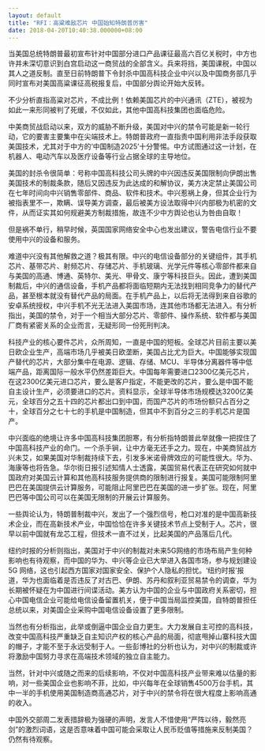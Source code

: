 ```yaml
---
layout: default
title: "RFI：高粱难敌芯片 中国始知特朗普厉害"
date: 2018-04-20T10:40:38.000000+08:00
---
```


当美国总统特朗普最初宣布针对中国部分进口产品课征最高六百亿关税时，中方也许并未深切意识到白宫启动这一商贸战的全部含义。兵来将挡，美国课税，中国以其人之道反制。直至日前特朗普下令封杀中国高科技企业中兴以及中国商务部几乎同时宣布对美国高粱课征高税报复后，中国部分舆论开始大反转。

不少分析直指高粱对芯片，不成比例！依赖美国芯片的中兴通讯（ZTE），被视为如此一来形同被判了死缓，不仅如此，其他中国高科技集团也面临危险。

中美商贸战启动以来，双方的威胁不断升级，美国对中兴的禁令可能是新一轮行动，它的要害主要集中在尖端技术上。特朗普政府一直指责中国利用非法手段获取美国技术，尤其对于中方的‘中国制造2025’十分警惕。中方试图通过这一计划，在机器人、电动汽车以及医疗设备等行业占据全球的主导地位。

美国的封杀令很简单：号称中国高科技公司头牌的中兴因违反美国限制向伊朗出售美国技术的制裁条款，随后又因违反为此达成的和解协议，美方决定禁止美国公司在七年时间向中兴销售零部件、商品、软件和技术。中兴惹祸上身，但其企业行为被指表里不一，欺瞒、误导美方调查，最后被美方设法取得中兴内部极为机密的文件，从而证实其如何规避美方制裁措施，故连不少中方舆论也认为咎由自取！

但是祸不单行，稍早时候，英国国家网络安全中心也发出建议，警告电信行业不要使用中兴的设备和服务。

难道中兴没有其他解救之道？极其有限。中兴的电信设备部分的关键组件，其手机芯片、基带芯片、射频芯片、存储芯片、手机玻璃、光学元件等核心零部件都来自与美国的高通、博通、英特尔、美光、甲骨文、康宁等科技巨头。因此，遭到美国制裁后，中兴的通信设备，手机产品都将面临短期内无法找到相同竞争力的替代产品，甚至根本就没有替代产品的局面。在手机产品上，以后将无法得到来自谷歌的安卓系统授权，中兴手机不光无法进入美国市场，连其他市场都无法进入。有分析指出，美国的禁令，对于一个相当大部分芯片、零部件、操作系统、软件都与美国厂商有紧密关系的企业而言，无疑形同一份死刑判决。

科技产业的核心要件芯片，众所周知，一直是中国的短板。全球芯片目前主要以美日欧企业生产，高端市场几乎被美日欧垄断，美国占比尤为巨大。中国能够实现国产替代的芯片，大部分集中在电源、逻辑、存储、MCU、半导体分离器件等中低端产品，距离国际一般水平仍然差距巨大。中国每年需要进口2300亿美元芯片，在这2300亿美元进口芯片，要么是客户指定，不能更改的芯片，要么是中国不能自主设计生产，必须要进口的芯片。资料显示，全球半导体市场规模达3200亿美元，全球百分之五十四的芯片都出口到中国，而国产芯片的市场份额只占百分之十，全球百分之七十七的手机是中国制造，但其中不到百分之三的手机芯片是国产。

中兴面临的绝境让许多中国高科技集团胆寒，有分析指特朗普此举就像一把捏住了中国高科技产业的命门。一个杀手锏，让中方毫无还手之力。现在，中美商贸战方兴未艾，如果美国对华制裁持续下去，引发多米诺骨牌效应的可能性很大。华为、海康等也将告急。华尔街日报引述知情人士透露，美国贸易代表正在研究如何就中国政府对美国云计算和其他高科技服务提供商的限制进行报复。美国可能限制阿里巴巴在美国提供云计算服务，可能阻止阿里巴巴在美国的进一步扩张。现在，阿里巴巴等中国公司可以在美国无限制的开展云计算服务。

一些舆论认为，特朗普制裁中兴，发出了一个强烈信号，枪口对准的是中国高新技术企业，而在高新技术产业，中国恰恰在许多关键技术节点上受制于人。芯片，很早以前中国就有龙芯工程，但技术一直不过关，比起美国的产品落后几代。

纽约时报的分析则指出，美国对于中兴的制裁对未来5G网络的市场布局产生何种影响也有待观察，而中国的华为、中兴等企业已大举进入各国市场，参与规划建设5G 网络，这也引起西方国家对国家安全、保护个人隐私的担忧。‘纽约时报’报道，华为也面临着是否违反了对古巴、伊朗、苏丹和叙利亚贸易禁令的调查，华为长期被怀疑在为中国进行间谍活动。美方认为中国的企业与中国政府关系密切，担心中国电信企业可能给电信设备留置机关，便于中国当局监控美国，自特朗普担任总统以来，对美国企业采购中国电信设备设置了更多限制。

当然也有分析指出，此举或倒逼中国企业自力更生。大力发展自主可控的高科技，改变中国高科技严重缺乏自主知识产权的核心产品的局面，彻底甩掉山寨科技大国的帽子，才能不至于永远受制于人。一些彭博社的分析也认为，对中兴的制裁或许将激励中国努力寻求在高端技术领域的独立自主能力。

当然，针对中兴或随之而来的后续影响，不仅对中国高科技产业带来难以估量的影响，对一些美国企业也影响不菲，比如，中兴每年在全球销售4500万台手机，其中一半的手机使用美国制造商高通芯片，对于中兴的禁令将在很大程度上影响高通的收入。

中国外交部周二发表措辞极为强硬的声明，发言人不惜使用“严阵以待，毅然亮剑”的激烈词语，这是否意味着中国可能会采取让人民币贬值等措施来反制美国？仍然有待观察。

